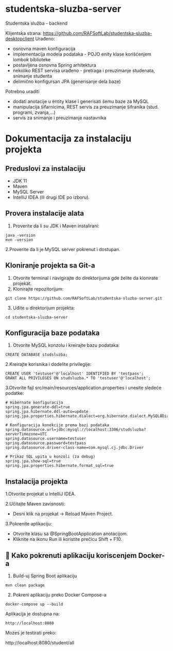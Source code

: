 # studentska-sluzba-server
Studentska služba - backend

Klijentska strana: https://github.com/RAFSoftLab/studentska-sluzba-desktopclient
Urađeno:

- osnovna maven konfiguracija
- implementacija modela podataka - POJO enity klase korišćenjem lombok biblioteke
- postavljena osnovna Spring arhitektura
- nekoliko REST servisa urađeno - pretraga i preuzimanje studenata, snimanje studenta
- delimično konfigursan JPA (generisanje dela baze)

Potrebno uraditi


- dodati anotacije u entity klase i generisati šemu baze za MySQL
- manipulacija šifarnicima, REST servis za preuzimanje šifranika (stud. programi, zvanja,...)
- servis za snimanje i preuzimanje nastavnika


# Dokumentacija za instalaciju projekta

## Preduslovi za instalaciju

- JDK 11
- Maven
- MySQL Server
- IntelliJ IDEA (ili drugi IDE po izboru).

## Provera instalacije alata

1. Proverite da li su JDK i Maven instalirani:
```
java -version
mvn -version
```
2.Proverite da li je MySQL server pokrenut i dostupan.

## Kloniranje projekta sa Git-a

1. Otvorite terminal i navigirajte do direktorijuma gde želite da klonirate projekat.
2. Klonirajte repozitorijum:
```
git clone https://github.com/RAFSoftLab/studentska-sluzba-server.git
```
3. Uđite u direktorijum projekta:
```
cd studentska-sluzba-server
```

## Konfiguracija baze podataka

1. Otvorite MySQL konzolu i kreirajte bazu podataka:
```
CREATE DATABASE studsluzba;
```
2.Kreirajte korisnika i dodelite privilegije:
```
CREATE USER 'testuser'@'localhost' IDENTIFIED BY 'testpass';
GRANT ALL PRIVILEGES ON studsluzba.* TO 'testuser'@'localhost';
```
3.Otvorite fajl src/main/resources/application.properties i unesite sledeće podatke:
```
# Hibernate konfiguracija
spring.jpa.generate-ddl=true
spring.jpa.hibernate.ddl-auto=update
spring.jpa.properties.hibernate.dialect=org.hibernate.dialect.MySQL8Dialect

# Konfiguracija konekcije prema bazi podataka
spring.datasource.url=jdbc:mysql://localhost:3306/studsluzba?serverTimezone=UTC
spring.datasource.username=testuser
spring.datasource.password=testpass
spring.datasource.driver-class-name=com.mysql.cj.jdbc.Driver

# Prikaz SQL upita u konzoli (za debug)
spring.jpa.show-sql=true
spring.jpa.properties.hibernate.format_sql=true
```
## Instalacija projekta

1.Otvorite projekat u IntelliJ IDEA.

2.Učitajte Maven zavisnosti:
- Desni klik na projekat → Reload Maven Project.

3.Pokrenite aplikaciju:
- Otvorite klasu sa @SpringBootApplication anotacijom.
- Kliknite na ikonu Run ili koristite prečicu Shift + F10.


## 🚀 Kako pokrenuti aplikaciju koriscenjem Docker-a

1. Build-uj Spring Boot aplikaciju
```
mvn clean package
```
2. Pokreni aplikaciju preko Docker Compose-a
```
docker-compose up --build
```

Aplikacija je dostupna na:

```
http://localhost:8080
```
Mozes je testirati preko:

http://localhost:8080/student/all

